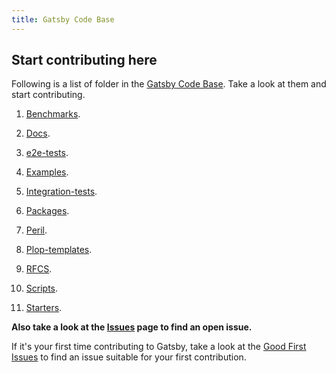 ```yaml
---
title: Gatsby Code Base
---
```


## Start contributing here

Following is a list of folder in the [Gatsby Code Base](https://github.com/gatsbyjs/gatsby). Take a look at them and start contributing.

   1. [Benchmarks](https://github.com/gatsbyjs/gatsby/tree/master/benchmarks).
   
   2. [Docs](https://github.com/gatsbyjs/gatsby/tree/master/docs).
   
   3. [e2e-tests](https://github.com/gatsbyjs/gatsby/tree/master/e2e-tests).
   
   4. [Examples](https://github.com/gatsbyjs/gatsby/tree/master/examples).
   
   5. [Integration-tests](https://github.com/gatsbyjs/gatsby/tree/master/integration-tests).
   
   6. [Packages](https://github.com/gatsbyjs/gatsby/tree/master/packages).
   
   7. [Peril](https://github.com/gatsbyjs/gatsby/tree/master/peril).
   
   8. [Plop-templates](https://github.com/gatsbyjs/gatsby/tree/master/plop-templates).
   
   9. [RFCS](https://github.com/gatsbyjs/gatsby/tree/master/rfcs).
   
   10. [Scripts](https://github.com/gatsbyjs/gatsby/tree/master/scripts).
   
   11. [Starters](https://github.com/gatsbyjs/gatsby/tree/master/starters).

**Also take a look at the [Issues](https://github.com/gatsbyjs/gatsby/issues) page to find an open issue.**

If it's your first time contributing to Gatsby, take a look at the [Good First Issues](https://github.com/gatsbyjs/gatsby/issues?q=is%3Aopen+is%3Aissue+label%3A%22good+first+issue%22) to find an issue suitable for your first contribution.
